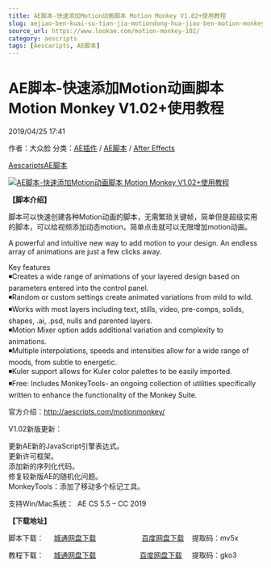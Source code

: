 ```yaml
---
title: AE脚本-快速添加Motion动画脚本 Motion Monkey V1.02+使用教程
slug: aejiao-ben-kuai-su-tian-jia-motiondong-hua-jiao-ben-motion-monkey-v1-02-shi-yong-jiao-cheng
source_url: https://www.lookae.com/motion-monkey-102/
category: aescripts
tags: [Aescaripts, AE脚本]
---
```

# AE脚本-快速添加Motion动画脚本 Motion Monkey V1.02+使用教程

2019/04/25 17:41

作者：大众脸
分类：[AE插件](https://www.lookae.com/after-effects/aechajian/) / [AE脚本](https://www.lookae.com/after-effects/aescripts/) / [After Effects](https://www.lookae.com/after-effects/)

[Aescaripts](https://www.lookae.com/tag/aescaripts/)[AE脚本](https://www.lookae.com/tag/ae%e8%84%9a%e6%9c%ac/)

[![AE脚本-快速添加Motion动画脚本 Motion Monkey V1.02+使用教程](https://www.lookae.com/wp-content/uploads/2014/07/Motion-Monkey-.jpg "AE脚本-快速添加Motion动画脚本 Motion Monkey V1.02+使用教程-LookAE.com")](https://www.lookae.com/wp-content/uploads/2014/07/Motion-Monkey-.jpg)

**【脚本介绍】**

脚本可以快速创建各种Motion动画的脚本，无需繁琐关键帧，简单但是超级实用的脚本，可以给视频添加动态motion，简单点击就可以无限增加motion动画。

A powerful and intuitive new way to add motion to your design. An endless array of animations are just a few clicks away.

Key features  
◾Creates a wide range of animations of your layered design based on parameters entered into the control panel.  
◾Random or custom settings create animated variations from mild to wild.  
◾Works with most layers including text, stills, video, pre-comps, solids, shapes, .ai, .psd, nulls and parented layers.  
◾Motion Mixer option adds additional variation and complexity to animations.  
◾Multiple interpolations, speeds and intensities allow for a wide range of moods, from subtle to energetic.  
◾Kuler support allows for Kuler color palettes to be easily imported.  
◾Free: Includes MonkeyTools- an ongoing collection of utilities specifically written to enhance the functionality of the Monkey Suite.

官方介绍：http://aescripts.com/motionmonkey/

V1.02新版更新：

更新AE新的JavaScript引擎表达式。  
更新许可框架。  
添加新的序列化代码。  
修复较新版AE的随机化问题。  
MonkeyTools：添加了移动多个标记工具。

支持Win/Mac系统：  AE CS 5.5 – CC 2019

**【下载地址】**

脚本下载：     [城通网盘下载](https://lookae.ctfile.com/fs/680462-368265197)                       [百度网盘下载](https://pan.baidu.com/s/1sRYTAJx4SRDlN3LmklgWLA)    提取码：mv5x

教程下载：     [城通网盘下载](https://lookae.ctfile.com/file/67966656)                      [百度网盘下载](https://pan.baidu.com/s/1R94zsT3HXLjCSIs6p8ODhQ)     提取码：gko3
